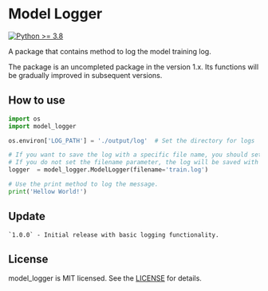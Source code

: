 # Model Logger

[![Python >= 3.8](https://img.shields.io/badge/python->=3.8-blue.svg)](https://www.python.org/downloads/release/)

A package that contains method to log the model training log.

The package is an uncompleted package in the version 1.x. Its functions will be gradually improved in subsequent versions.

## How to use


```python
import os
import model_logger

os.environ['LOG_PATH'] = './output/log'  # Set the directory for logs

# If you want to save the log with a specific file name, you should set the filename parameter.
# If you do not set the filename parameter, the log will be saved with a datatime name.
logger  = model_logger.ModelLogger(filename='train.log')

# Use the print method to log the message.
print('Hellow World!')
```

## Update
    `1.0.0` - Initial release with basic logging functionality.

## License

model_logger is MIT licensed. See the [LICENSE](LICENSE) for details.